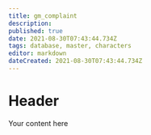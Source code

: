 ```yaml
---
title: gm_complaint
description: 
published: true
date: 2021-08-30T07:43:44.734Z
tags: database, master, characters
editor: markdown
dateCreated: 2021-08-30T07:43:44.734Z
---
```


# Header
Your content here